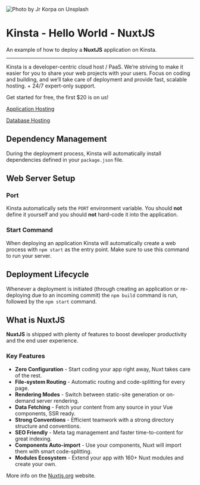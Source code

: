 ![Photo by Jr Korpa on Unsplash](https://user-images.githubusercontent.com/2342458/194169079-aa12e92d-87fd-4da4-9afd-93de44874dae.png)
# Kinsta - Hello World - NuxtJS

An example of how to deploy a **NuxtJS** application on Kinsta.

---
Kinsta is a developer-centric cloud host / PaaS. We’re striving to make it easier for you to share your web projects with your users. Focus on coding and building, and we’ll take care of deployment and provide fast, scalable hosting. + 24/7 expert-only support.

Get started for free, the first $20 is on us!

[Application Hosting](https://kinsta.com/application-hosting)

[Database Hosting](https://kinsta.com/database-hosting)

## Dependency Management

During the deployment process, Kinsta will automatically install dependencies defined in your `package.json` file.

## Web Server Setup

### Port

Kinsta automatically sets the `PORT` environment variable. You should **not** define it yourself and you should **not** hard-code it into the application.

### Start Command

When deploying an application Kinsta will automatically create a web process with `npm start` as the entry point. Make sure to use this command to run your server.

## Deployment Lifecycle

Whenever a deployment is initiated (through creating an application or re-deploying due to an incoming commit) the `npm build` command is run, followed by the `npm start` command.

## What is NuxtJS
**NuxtJS** is shipped with plenty of features to boost developer productivity and the end user experience.

### Key Features
- **Zero Configuration** - Start coding your app right away, Nuxt takes care of the rest.
- **File-system Routing** - Automatic routing and code-splitting for every page.
- **Rendering Modes** - Switch between static-site generation or on-demand server rendering.
- **Data Fetching** - Fetch your content from any source in your Vue components, SSR ready.
- **Strong Conventions** - Efficient teamwork with a strong directory structure and conventions.
- **SEO Friendly** - Meta tag management and faster time-to-content for great indexing.
- **Components Auto-import** - Use your components, Nuxt will import them with smart code-splitting.
- **Modules Ecosystem** - Extend your app with 160+ Nuxt modules and create your own.

More info on the [Nuxtjs.org](https://nuxtjs.org/) website.
